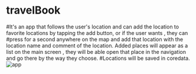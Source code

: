 # travelBook
#It's an app that follows the user's location and can add the location to favorite locations by tapping the add button, or if the user wants , they can #press for a second anywhere on the map and add that location with the location name and comment of the location. 
Added places will appear as a list on the main screen , they will be able open that place in the navigation and go there by the way they choose.
#Locations will be saved in coredata.
![app](https://user-images.githubusercontent.com/114510746/234226810-637b9722-6ab0-45de-897b-551f023a2f5c.png)






